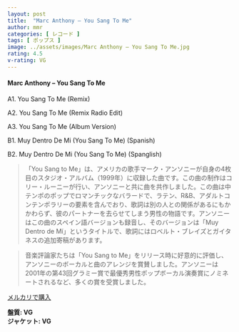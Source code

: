 ```yaml
---
layout: post
title:  "Marc Anthony – You Sang To Me"
author: mmr
categories: [ レコード ]
tags: [ ポップス ]
image: ../assets/images/Marc Anthony – You Sang To Me.jpg
rating: 4.5
v-rating: VG
---
```


#### Marc Anthony – You Sang To Me

A1. You Sang To Me (Remix)

A2. You Sang To Me (Remix Radio Edit)

A3. You Sang To Me (Album Version)

B1. Muy Dentro De Mi (You Sang To Me) (Spanish)

B2. Muy Dentro De Mi (You Sang To Me) (Spanglish)

> 「You Sang to Me」は、アメリカの歌手マーク・アンソニーが自身の4枚目のスタジオ・アルバム（1999年）に収録した曲です。この曲の制作はコリー・ルーニーが行い、アンソニーと共に曲を共作しました。この曲は中テンポのポップでロマンチックなバラードで、ラテン、R&B、アダルトコンテンポラリーの要素を含んでおり、歌詞は別の人との関係があるにもかかわらず、彼のパートナーを去らせてしまう男性の物語です。アンソニーはこの曲のスペイン語バージョンも録音し、そのバージョンは「Muy Dentro de Mí」というタイトルで、歌詞にはロベルト・ブレイズとガイタネスの追加寄稿があります。

> 音楽評論家たちは「You Sang to Me」をリリース時に好意的に評価し、アンソニーのボーカルと曲のアレンジを賞賛しました。アンソニーは2001年の第43回グラミー賞で最優秀男性ポップボーカル演奏賞にノミネートされるなど、多くの賞を受賞しました。

[メルカリで購入](https://jp.mercari.com/item/m31951952620)

<div class="mt-4 mb-4 d-flex align-items-center">
<strong class="mr-1">盤質: VG</strong>
</div>
<div class="mt-4 mb-4 d-flex align-items-center">
<strong class="mr-1">ジャケット: VG</strong>
</div>

